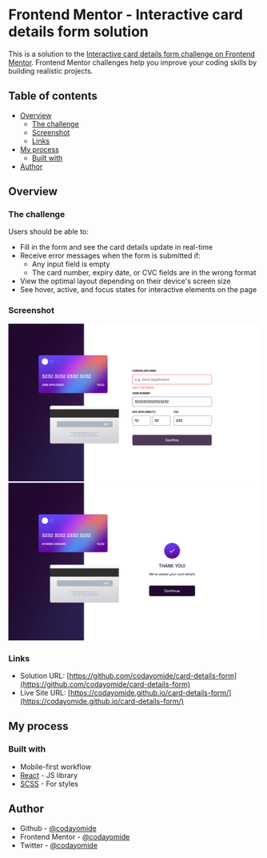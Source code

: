 # Frontend Mentor - Interactive card details form solution

This is a solution to the [Interactive card details form challenge on Frontend Mentor](https://www.frontendmentor.io/challenges/interactive-card-details-form-XpS8cKZDWw). Frontend Mentor challenges help you improve your coding skills by building realistic projects. 

## Table of contents

- [Overview](#overview)
  - [The challenge](#the-challenge)
  - [Screenshot](#screenshot)
  - [Links](#links)
- [My process](#my-process)
  - [Built with](#built-with)
- [Author](#author)

## Overview

### The challenge

Users should be able to:

- Fill in the form and see the card details update in real-time
- Receive error messages when the form is submitted if:
  - Any input field is empty
  - The card number, expiry date, or CVC fields are in the wrong format
- View the optimal layout depending on their device's screen size
- See hover, active, and focus states for interactive elements on the page

### Screenshot

![](./screenshots/screenshot_initial-state.png)
![](./screenshots/screenshot_complete-state.png)

### Links

- Solution URL: [https://github.com/codayomide/card-details-form](https://github.com/codayomide/card-details-form)
- Live Site URL: [https://codayomide.github.io/card-details-form/](https://codayomide.github.io/card-details-form/)

## My process

### Built with

- Mobile-first workflow
- [React](https://reactjs.org/) - JS library
- [SCSS](sass-lang.com) - For styles

## Author

- Github - [@codayomide](https://github.com/codayomide) 
- Frontend Mentor - [@codayomide](https://www.frontendmentor.io/profile/codayomide)
- Twitter - [@codayomide](https://www.twitter.com/codayomide)

